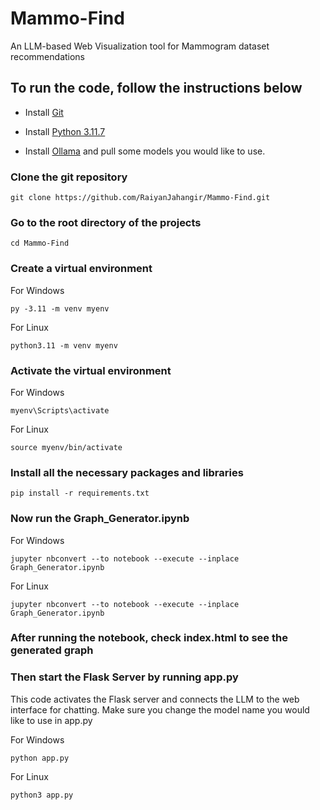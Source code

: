 # Mammo-Find
An LLM-based Web Visualization tool for Mammogram dataset recommendations 

## To run the code, follow the instructions below

- Install [Git](https://git-scm.com/downloads) 

- Install [Python 3.11.7](https://www.python.org/downloads/release/python-3117/) 

- Install [Ollama](https://ollama.com/) and pull some models you would like to use.

### Clone the git repository
```
git clone https://github.com/RaiyanJahangir/Mammo-Find.git
```

### Go to the root directory of the projects
```
cd Mammo-Find
```

### Create a virtual environment 

For Windows
```
py -3.11 -m venv myenv  
```

For Linux
```
python3.11 -m venv myenv 
```

### Activate the virtual environment 

For Windows
```
myenv\Scripts\activate
```

For Linux
```
source myenv/bin/activate
```

### Install all the necessary packages and libraries
```
pip install -r requirements.txt
```

### Now run the Graph_Generator.ipynb

For Windows
```
jupyter nbconvert --to notebook --execute --inplace Graph_Generator.ipynb

```

For Linux
```
jupyter nbconvert --to notebook --execute --inplace Graph_Generator.ipynb
```

### After running the notebook, check index.html to see the generated graph

### Then start the Flask Server by running app.py
This code activates the Flask server and connects the LLM to the web interface for chatting.
Make sure you change the model name you would like to use in app.py

For Windows
```
python app.py
```

For Linux
```
python3 app.py
```
